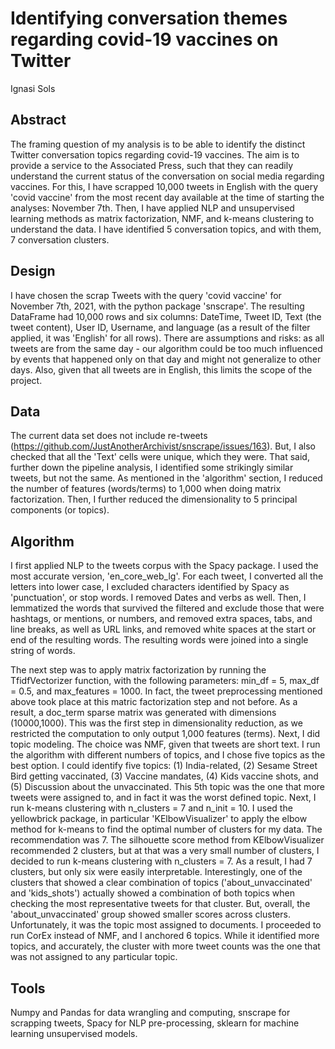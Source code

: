 







# Identifying conversation themes regarding covid-19 vaccines on Twitter 

Ignasi Sols

## **Abstract**

The framing question of my analysis is to be able to identify the distinct Twitter conversation topics regarding covid-19 vaccines. The aim is to provide a service to the Associated Press, such that they can readily understand the current status of the conversation on social media regarding vaccines. For this, I have scrapped 10,000 tweets in English with the query 'covid vaccine' from the most recent day available at the time of starting the analyses: November 7th. Then, I have applied NLP and unsupervised learning methods as matrix factorization, NMF, and k-means clustering to understand the data. I have identified 5 conversation topics, and with them, 7 conversation clusters. 


## **Design**

I have chosen the scrap Tweets with the query 'covid vaccine' for November 7th, 2021, with the python package 'snscrape'. The resulting DataFrame had 10,000 rows and six columns: DateTime, Tweet ID, Text (the tweet content), User ID, Username, and language (as a result of the filter applied, it was 'English' for all rows). There are assumptions and risks: as all tweets are from the same day - our algorithm could be too much influenced by events that happened only on that day and might not generalize to other days. Also, given that all tweets are in English, this limits the scope of the project.  


## **Data**

 The current data set does not include re-tweets (https://github.com/JustAnotherArchivist/snscrape/issues/163). But, I also checked that all the 'Text' cells were unique, which they were. That said, further down the pipeline analysis, I identified some strikingly similar tweets, but not the same. As mentioned in the 'algorithm' section, I reduced the number of features (words/terms) to 1,000 when doing matrix factorization. Then, I further reduced the dimensionality to 5 principal components (or topics). 


## **Algorithm**

I first applied NLP to the tweets corpus with the Spacy package. I used the most accurate version, 'en_core_web_lg'. For each tweet, I converted all the letters into lower case, I excluded characters identified by Spacy as 'punctuation', or stop words. I removed Dates and verbs as well. Then, I lemmatized the words that survived the filtered and exclude those that were hashtags, or mentions, or numbers, and removed extra spaces, tabs, and line breaks, as well as URL links, and removed white spaces at the start or end of the resulting words. The resulting words were joined into a single string of words. 

The next step was to apply matrix factorization by running the TfidfVectorizer function, with the following parameters: min_df = 5, max_df = 0.5, and max_features = 1000. In fact, the tweet preprocessing mentioned above took place at this matric factorization step and not before. As a result, a doc_term sparse matrix was generated with dimensions (10000,1000). This was the first step in dimensionality reduction, as we restricted the computation to only output 1,000 features (terms).
Next, I did topic modeling. The choice was NMF, given that tweets are short text. I run the algorithm with different numbers of topics, and I chose five topics as the best option. I could identify five topics: (1) India-related, (2) Sesame Street Bird getting vaccinated, (3) Vaccine mandates, (4) Kids vaccine shots, and (5) Discussion about the unvaccinated. This 5th topic was the one that more tweets were assigned to, and in fact it was the worst defined topic.
Next, I run k-means clustering with n_clusters = 7 and n_init = 10. I used the yellowbrick package, in particular 'KElbowVisualizer' to apply the elbow method for k-means to find the optimal number of clusters for my data. The recommendation was 7. The silhouette score method from KElbowVisualizer recommended 2 clusters, but at that was a very small number of clusters, I decided to run k-means clustering with n_clusters = 7. 
As a result, I had 7 clusters, but only six were easily interpretable. Interestingly, one of the clusters that showed a clear combination of topics ('about_unvaccinated' and 'kids_shots') actually showed a combination of both topics when checking the most representative tweets for that cluster. But, overall, the 'about_unvaccinated' group showed smaller scores across clusters. Unfortunately, it was the topic most assigned to documents. 
I proceeded to run CorEx instead of NMF, and I anchored 6 topics. While it identified more topics, and accurately, the cluster with more tweet counts was the one that was not assigned to any particular topic.


## **Tools**

Numpy and Pandas for data wrangling and computing, snscrape for scrapping tweets, Spacy for NLP pre-processing, sklearn for machine learning unsupervised models.

































